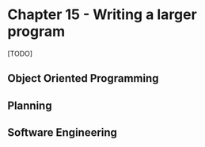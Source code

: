 # Chapter 15 - Writing a larger program

[TODO]

## Object Oriented Programming

## Planning

## Software Engineering